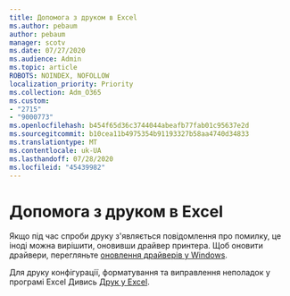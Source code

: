 ```yaml
---
title: Допомога з друком в Excel
ms.author: pebaum
author: pebaum
manager: scotv
ms.date: 07/27/2020
ms.audience: Admin
ms.topic: article
ROBOTS: NOINDEX, NOFOLLOW
localization_priority: Priority
ms.collection: Adm_O365
ms.custom:
- "2715"
- "9000773"
ms.openlocfilehash: b454f65d36c3744044abeafb77fab01c95637e2d
ms.sourcegitcommit: b10cea11b4975354b91193327b58aa4740d34833
ms.translationtype: MT
ms.contentlocale: uk-UA
ms.lasthandoff: 07/28/2020
ms.locfileid: "45439982"
---
```

# <a name="help-with-printing-in-excel"></a>Допомога з друком в Excel

Якщо під час спроби друку з'являється повідомлення про помилку, це іноді можна вирішити, оновивши драйвер принтера. Щоб оновити драйвери, перегляньте [оновлення драйверів у Windows](https://support.microsoft.com/help/4028443/windows-10-update-drivers).

Для друку конфігурації, форматування та виправлення неполадок у програмі Excel Дивись [Друк у Excel](https://support.office.com/client/9785e791-de6f-48dd-9b0d-899d75c33d69).